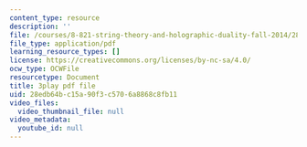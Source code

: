 ```yaml
---
content_type: resource
description: ''
file: /courses/8-821-string-theory-and-holographic-duality-fall-2014/28edb64bc15a90f3c5706a8868c8fb11_1OGZCt58GLc.pdf
file_type: application/pdf
learning_resource_types: []
license: https://creativecommons.org/licenses/by-nc-sa/4.0/
ocw_type: OCWFile
resourcetype: Document
title: 3play pdf file
uid: 28edb64b-c15a-90f3-c570-6a8868c8fb11
video_files:
  video_thumbnail_file: null
video_metadata:
  youtube_id: null
---
```

